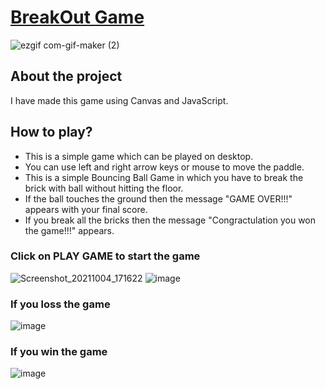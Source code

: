 # [BreakOut Game](https://mitushi-23.github.io/BreakOut/)

![ezgif com-gif-maker (2)](https://user-images.githubusercontent.com/83106116/135847960-ccdabfd1-d9ce-4513-9fba-18c84ea285ca.gif)

## About the project
I have made this game using Canvas and JavaScript.

## How to play?
* This is a simple game which can be played on desktop.
* You can use left and right arrow keys or mouse to move the paddle.
* This is a simple Bouncing Ball Game in which you have to break the brick with ball without hitting the floor.
* If the ball touches the ground then the message "GAME OVER!!!" appears with your final score.
* If you break all the bricks then the message "Congractulation you won the game!!!" appears.

### Click on PLAY GAME to start the game
![Screenshot_20211004_171622](https://user-images.githubusercontent.com/83106116/135846038-db562ddb-7f6d-4d60-b200-d09923751315.png)
![image](https://user-images.githubusercontent.com/83106116/143680632-811e5f29-ac55-4d8d-a7d8-74050b6e1fe3.png)



### If you loss the game
![image](https://user-images.githubusercontent.com/83106116/135846222-c81ebe64-3d2b-4651-95b4-80b69a5d5185.png)


### If you win the game  
![image](https://user-images.githubusercontent.com/83106116/135846717-d1157fe1-fcb9-40a1-ac8e-73e365589b02.png)

